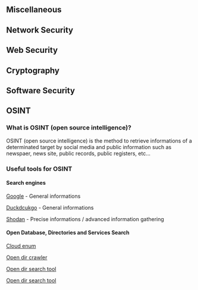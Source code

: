 ## Miscellaneous 
## Network Security
## Web Security
## Cryptography 
## Software Security
## OSINT
### What is OSINT (open source intelligence)?
OSINT (open source intelligence) is the method to retrieve informations of a determinated target by social media and public information such as newspaer, news site, public records, public registers, etc...
### Useful tools for OSINT
#### Search engines
[Google](www.google.com) - General informations

[Duckdcukgo](duckduckgo.com) - General informations

[Shodan](https://www.shodan.io/) - Precise informations / advanced information gathering

#### Open Database, Directories and Services Search

[Cloud enum](https://github.com/initstring/cloud_enum)

[Open dir crawler](https://odcrawler.xyz/)

[Open dir search tool](https://opendirsearch.abifog.com/)

[Open dir search tool](https://ewasion.github.io/opendirectory-finder)
